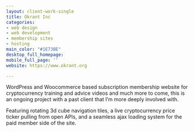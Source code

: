 ```yaml
---
layout: client-work-single
title: Okrant Inc
categories:
- web design
- web development
- membership sites
- hosting
main_color: "#1E73BE"
desktop_full_homepage: 
mobile_full_page: ''
website: https://www.okrant.org

---
```

WordPress and Woocommerce based subscription membership website for cryptocurrency training and advice videos and much more to come, this is an ongoing project with a past client that I’m more deeply involved with.

Featuring rotating 3d cube navigation tiles, a live cryptocurrency price ticker pulling from open APIs, and a seamless ajax loading system for the paid member side of the site.